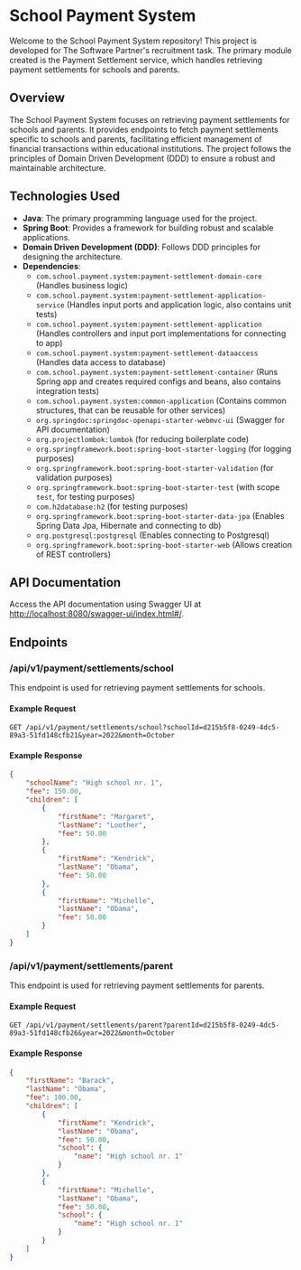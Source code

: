 # School Payment System

Welcome to the School Payment System repository! This project is developed for The Software Partner's recruitment task. The primary module created is the Payment Settlement service, which handles retrieving payment settlements for schools and parents.

## Overview

The School Payment System focuses on retrieving payment settlements for schools and parents. It provides endpoints to fetch payment settlements specific to schools and parents, facilitating efficient management of financial transactions within educational institutions. The project follows the principles of Domain Driven Development (DDD) to ensure a robust and maintainable architecture.

## Technologies Used

- **Java**: The primary programming language used for the project.
- **Spring Boot**: Provides a framework for building robust and scalable applications.
- **Domain Driven Development (DDD)**: Follows DDD principles for designing the architecture.
- **Dependencies**:
    - `com.school.payment.system:payment-settlement-domain-core` (Handles business logic)
    - `com.school.payment.system:payment-settlement-application-service` (Handles input ports and application logic, also contains unit tests)
    - `com.school.payment.system:payment-settlement-application` (Handles controllers and input port implementations for connecting to app)
    - `com.school.payment.system:payment-settlement-dataaccess` (Handles data access to database)
    - `com.school.payment.system:payment-settlement-container` (Runs Spring app and creates required configs and beans, also contains integration tests)
    - `com.school.payment.system:common-application` (Contains common structures, that can be reusable for other services)
    - `org.springdoc:springdoc-openapi-starter-webmvc-ui` (Swagger for API documentation)
    - `org.projectlombok:lombok` (for reducing boilerplate code)
    - `org.springframework.boot:spring-boot-starter-logging` (for logging purposes)
    - `org.springframework.boot:spring-boot-starter-validation` (for validation purposes)
    - `org.springframework.boot:spring-boot-starter-test` (with scope `test`, for testing purposes)
    - `com.h2database:h2` (for testing purposes)
    - `org.springframework.boot:spring-boot-starter-data-jpa` (Enables Spring Data Jpa, Hibernate and connecting to db)
    - `org.postgresql:postgresql` (Enables connecting to Postgresql)
    - `org.springframework.boot:spring-boot-starter-web` (Allows creation of REST controllers)

## API Documentation

Access the API documentation using Swagger UI at [http://localhost:8080/swagger-ui/index.html#/](http://localhost:8080/swagger-ui/index.html#/).
## Endpoints

### /api/v1/payment/settlements/school

This endpoint is used for retrieving payment settlements for schools.

#### Example Request

```
GET /api/v1/payment/settlements/school?schoolId=d215b5f8-0249-4dc5-89a3-51fd148cfb21&year=2022&month=October
```

#### Example Response

```json
{
    "schoolName": "High school nr. 1",
    "fee": 150.00,
    "children": [
        {
            "firstName": "Margaret",
            "lastName": "Loother",
            "fee": 50.00
        },
        {
            "firstName": "Kendrick",
            "lastName": "Obama",
            "fee": 50.00
        },
        {
            "firstName": "Michelle",
            "lastName": "Obama",
            "fee": 50.00
        }
    ]
}
```

### /api/v1/payment/settlements/parent

This endpoint is used for retrieving payment settlements for parents.

#### Example Request

```
GET /api/v1/payment/settlements/parent?parentId=d215b5f8-0249-4dc5-89a3-51fd148cfb26&year=2022&month=October
```

#### Example Response

```json
{
    "firstName": "Barack",
    "lastName": "Obama",
    "fee": 100.00,
    "children": [
        {
            "firstName": "Kendrick",
            "lastName": "Obama",
            "fee": 50.00,
            "school": {
                "name": "High school nr. 1"
            }
        },
        {
            "firstName": "Michelle",
            "lastName": "Obama",
            "fee": 50.00,
            "school": {
                "name": "High school nr. 1"
            }
        }
    ]
}
```
